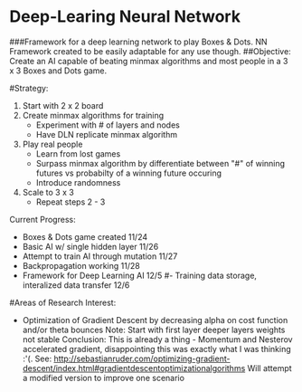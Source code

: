 # Deep-Learing Neural Network 
###Framework for a deep learning network to play Boxes &amp; Dots. NN Framework created to be easily adaptable for any use though.
##Objective: Create an AI capable of beating minmax algorithms and most people in a 3 x 3 Boxes and Dots game.

#Strategy: 
  1) Start with 2 x 2 board
  2) Create minmax algorithms for training 
      - Experiment with # of layers and nodes 
      - Have DLN replicate minmax algorithm
  3) Play real people 
      - Learn from lost games
      - Surpass minmax algorithm by differentiate between
        "#" of winning futures vs probabilty of a winning future occuring 
      - Introduce randomness 
  4) Scale to 3 x 3
      - Repeat steps 2 - 3
      

Current Progress:
- Boxes & Dots game created                                                 11/24
- Basic AI w/ single hidden layer                                           11/26
- Attempt to train AI through mutation                                      11/27
- Backpropagation working                                                   11/28
- Framework for Deep Learning AI                                            12/5
#- Training data storage, interalized data transfer                          12/6



#Areas of Research Interest:
- Optimization of Gradient Descent by decreasing alpha on cost function and/or theta bounces
	Note: Start with first layer deeper layers weights not stable 
	Conclusion: This is already a thing - Momentum and Nesterov accelerated gradient, 		disappointing this was exactly what I was thinking :'(.
	See: http://sebastianruder.com/optimizing-gradient-descent/index.html#gradientdescentoptimizationalgorithms
	Will attempt a modified version to improve one scenario 
